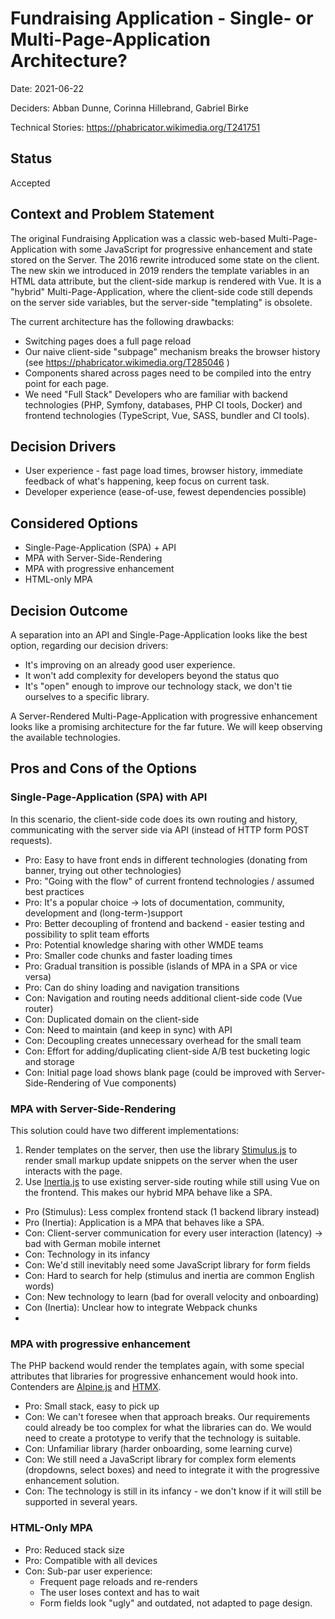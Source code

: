 # Fundraising Application - Single- or Multi-Page-Application Architecture?

Date: 2021-06-22

Deciders: Abban Dunne, Corinna Hillebrand, Gabriel Birke

Technical Stories: https://phabricator.wikimedia.org/T241751

## Status

Accepted

## Context and Problem Statement

The original Fundraising Application was a classic web-based Multi-Page-Application with some JavaScript for progressive enhancement and state stored on the Server. The 2016 rewrite introduced some state on the client. The new skin we introduced in 2019 renders the template variables in an HTML data attribute, but the client-side markup is rendered with Vue. It is a "hybrid" Multi-Page-Application, where the client-side code still depends on the server side variables, but the server-side "templating" is obsolete. 

The current architecture has the following drawbacks:

* Switching pages does a full page reload
* Our naive client-side "subpage" mechanism breaks the browser history (see https://phabricator.wikimedia.org/T285046 )
* Components shared across pages need to be compiled into the entry point
	for each page.
* We need "Full Stack" Developers who are familiar with backend
	technologies (PHP, Symfony, databases, PHP CI tools, Docker) and frontend technologies
	(TypeScript, Vue, SASS, bundler and CI tools).

## Decision Drivers

* User experience - fast page load times, browser history, immediate feedback of
	what's happening, keep focus on current task.
* Developer experience (ease-of-use, fewest dependencies possible) 

## Considered Options

* Single-Page-Application (SPA) + API
* MPA with Server-Side-Rendering
* MPA with progressive enhancement
* HTML-only MPA

## Decision Outcome

A separation into an API and Single-Page-Application looks like the best
option, regarding our decision drivers:

* It's improving on an already good user experience.
* It won't add complexity for developers beyond the status quo
* It's "open" enough to improve our technology stack, we don't tie
	ourselves to a specific library.

A Server-Rendered Multi-Page-Application with progressive enhancement
looks like a promising architecture for the far future. We will keep
observing the available technologies.

## Pros and Cons of the Options

### Single-Page-Application (SPA) with API

In this scenario, the client-side code does its own routing and history,
communicating with the server side via API (instead of HTTP form POST
requests).

* Pro: Easy to have front ends in different technologies (donating from banner, trying out other technologies)
* Pro: "Going with the flow" of current frontend technologies / assumed best practices
* Pro: It's a popular choice -> lots of documentation, community, development and (long-term-)support
* Pro: Better decoupling of frontend and backend - easier testing and possibility to split team efforts
* Pro: Potential knowledge sharing with other WMDE teams
* Pro: Smaller code chunks and faster loading times
* Pro: Gradual transition is possible (islands of MPA in a SPA or vice versa)
* Pro: Can do shiny loading and navigation transitions
* Con: Navigation and routing needs additional client-side code (Vue router)
* Con: Duplicated domain on the client-side
* Con: Need to maintain (and keep in sync) with API
* Con: Decoupling creates unnecessary overhead for the small team
* Con: Effort for adding/duplicating client-side A/B test bucketing logic and storage
* Con: Initial page load shows blank page (could be improved with Server-Side-Rendering of Vue components)


### MPA with Server-Side-Rendering

This solution could have two different implementations:

1. Render templates on the server, then use the library 
   [Stimulus.js](https://symfony.com/blog/new-in-symfony-the-ux-initiative-a-new-javascript-ecosystem-for-symfony)
   to render small markup update snippets on the server when the user 
   interacts with the page.
2. Use [Inertia.js](https://inertiajs.com/) to use existing server-side
   routing while still using Vue on the frontend. This makes our hybrid
   MPA behave like a SPA.

* Pro (Stimulus): Less complex frontend stack (1 backend library instead)
* Pro (Inertia): Application is a MPA that behaves like a SPA.
* Con: Client-server communication for every user interaction (latency) -> bad with German mobile internet
* Con: Technology in its infancy
* Con: We'd still inevitably need some JavaScript library for form fields
* Con: Hard to search for help (stimulus and inertia are common English words)
* Con: New technology to learn (bad for overall velocity and onboarding)
* Con (Inertia): Unclear how to integrate Webpack chunks
* 

### MPA with progressive enhancement

The PHP backend would render the templates again, with some special
attributes that libraries for progressive enhancement would hook into.
Contenders are [Alpine.js](https://alpinejs.dev/) and [HTMX](https://htmx.org/).

* Pro: Small stack, easy to pick up
* Con: We can't foresee when that approach breaks. Our requirements could 
  already be too complex for what the libraries can do. We would need to 
  create a prototype to verify that the technology is suitable.
* Con: Unfamiliar library (harder onboarding, some learning curve)
* Con: We still need a JavaScript library for complex form elements
	(dropdowns, select boxes) and need to integrate it with the
	progressive enhancement solution.
* Con: The technology is still in its infancy - we don't know if it 
   will still be supported in several years.

### HTML-Only MPA

* Pro: Reduced stack size
* Pro: Compatible with all devices
* Con: Sub-par user experience:
	* Frequent page reloads and re-renders
	* The user loses context and has to wait
	* Form fields look "ugly" and outdated, not adapted to page design.

